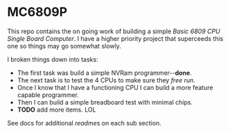 # MC6809P
This repo contains the on going work of building a simple *Basic 6809 CPU Single Board Computer*. I have a higher priority project that superceeds this one so things may go somewhat slowly.

I broken things down into tasks:


* The first task was build a simple NVRam programmer--**done**.
* The next task is to test the 4 CPUs to make sure they *free run*.
* Once I know that I have a functioning CPU I can build a more feature capable programmer.
* Then I can build a simple breadboard test with minimal chips.
* **TODO** add more items. LOL

See docs for additional *readme*s on each sub section.